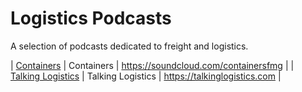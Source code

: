 # Logistics Podcasts

A selection of podcasts dedicated to freight and logistics.

| [Containers](containers.png) | Containers | https://soundcloud.com/containersfmg |
| [Talking Logistics](talking-logistics.png) | Talking Logistics | https://talkinglogistics.com |
